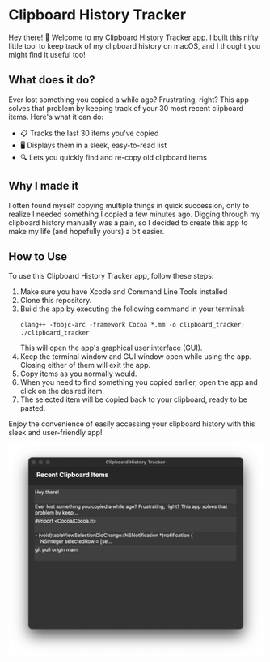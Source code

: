 # Clipboard History Tracker

Hey there! 👋 Welcome to my Clipboard History Tracker app. I built this nifty little tool to keep track of my clipboard history on macOS, and I thought you might find it useful too!

## What does it do?

Ever lost something you copied a while ago? Frustrating, right? This app solves that problem by keeping track of your 30 most recent clipboard items. Here's what it can do:

- 📋 Tracks the last 30 items you've copied
- 🖥 Displays them in a sleek, easy-to-read list
- 🔍 Lets you quickly find and re-copy old clipboard items

## Why I made it

I often found myself copying multiple things in quick succession, only to realize I needed something I copied a few minutes ago. Digging through my clipboard history manually was a pain, so I decided to create this app to make my life (and hopefully yours) a bit easier.

## How to Use

To use this Clipboard History Tracker app, follow these steps:

1. Make sure you have Xcode and Command Line Tools installed
2. Clone this repository.
3. Build the app by executing the following command in your terminal:
   ```
   clang++ -fobjc-arc -framework Cocoa *.mm -o clipboard_tracker; ./clipboard_tracker
   ```
   This will open the app's graphical user interface (GUI).
4. Keep the terminal window and GUI window open while using the app. Closing either of them will exit the app.
5. Copy items as you normally would.
6. When you need to find something you copied earlier, open the app and click on the desired item.
7. The selected item will be copied back to your clipboard, ready to be pasted.

Enjoy the convenience of easily accessing your clipboard history with this sleek and user-friendly app!

![App Preview](assets/preview.png)
